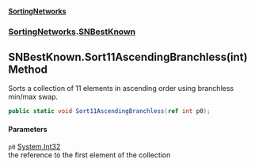 #### [SortingNetworks](./index.md 'index')
### [SortingNetworks](./SortingNetworks.md 'SortingNetworks').[SNBestKnown](./SortingNetworks-SNBestKnown.md 'SortingNetworks.SNBestKnown')
## SNBestKnown.Sort11AscendingBranchless(int) Method
Sorts a collection of 11 elements in ascending order using branchless min/max swap.  
```csharp
public static void Sort11AscendingBranchless(ref int p0);
```
#### Parameters
<a name='SortingNetworks-SNBestKnown-Sort11AscendingBranchless(int)-p0'></a>
`p0` [System.Int32](https://docs.microsoft.com/en-us/dotnet/api/System.Int32 'System.Int32')  
the reference to the first element of the collection  
  
